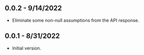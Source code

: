 ## 0.0.2 - 9/14/2022

- Eliminate some non-null assumptions from the API response.

## 0.0.1 - 8/31/2022

- Initial version.
